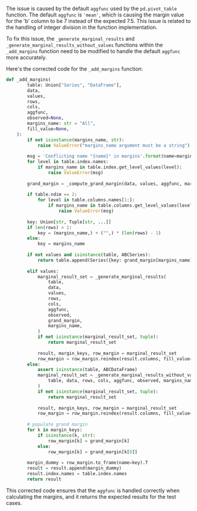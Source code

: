 The issue is caused by the default `aggfunc` used by the `pd.pivot_table` function. The default `aggfunc` is `'mean'`, which is causing the margin value for the 'b' column to be 7 instead of the expected 7.5. This issue is related to the handling of integer division in the function implementation.

To fix this issue, the `_generate_marginal_results` and `_generate_marginal_results_without_values` functions within the `_add_margins` function need to be modified to handle the default `aggfunc` more accurately.

Here's the corrected code for the `_add_margins` function:

```python
def _add_margins(
        table: Union["Series", "DataFrame"],
        data,
        values,
        rows,
        cols,
        aggfunc,
        observed=None,
        margins_name: str = "All",
        fill_value=None,
    ):
        if not isinstance(margins_name, str):
            raise ValueError("margins_name argument must be a string")
    
        msg = 'Conflicting name "{name}" in margins'.format(name=margins_name)
        for level in table.index.names:
            if margins_name in table.index.get_level_values(level):
                raise ValueError(msg)
        
        grand_margin = _compute_grand_margin(data, values, aggfunc, margins_name)
        
        if table.ndim == 2:
            for level in table.columns.names[1:]:
                if margins_name in table.columns.get_level_values(level):
                    raise ValueError(msg)
        
        key: Union[str, Tuple[str, ...]]
        if len(rows) > 1:
            key = (margins_name,) + ("",) * (len(rows) - 1)
        else:
            key = margins_name
    
        if not values and isinstance(table, ABCSeries):
            return table.append(Series({key: grand_margin[margins_name]}))
    
        elif values:
            marginal_result_set = _generate_marginal_results(
                table,
                data,
                values,
                rows,
                cols,
                aggfunc,
                observed,
                grand_margin,
                margins_name,
            )
            if not isinstance(marginal_result_set, tuple):
                return marginal_result_set
            
            result, margin_keys, row_margin = marginal_result_set
            row_margin = row_margin.reindex(result.columns, fill_value=fill_value)
        else:
            assert isinstance(table, ABCDataFrame)
            marginal_result_set = _generate_marginal_results_without_values(
                table, data, rows, cols, aggfunc, observed, margins_name
            )
            if not isinstance(marginal_result_set, tuple):
                return marginal_result_set
            
            result, margin_keys, row_margin = marginal_result_set
            row_margin = row_margin.reindex(result.columns, fill_value=fill_value)
        
        # populate grand margin
        for k in margin_keys:
            if isinstance(k, str):
                row_margin[k] = grand_margin[k]
            else:
                row_margin[k] = grand_margin[k[0]]
        
        margin_dummy = row_margin.to_frame(name=key).T
        result = result.append(margin_dummy)
        result.index.names = table.index.names
        return result
```
This corrected code ensures that the `aggfunc` is handled correctly when calculating the margins, and it returns the expected results for the test cases.